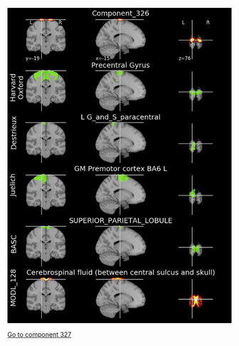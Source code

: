 


![326](preliminary/326.jpg "Component 326")

[Go to component 327](https://parietal-inria.github.io/MODL_atlas/1024/327 "Component 327")